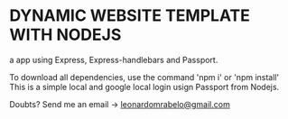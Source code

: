 # DYNAMIC WEBSITE TEMPLATE WITH NODEJS
a app using Express, Express-handlebars and Passport.

To download all dependencies, use the command 'npm i' or 'npm install'
This is a simple local and google local login usign Passport from Nodejs.

Doubts? Send me an email -> leonardomrabelo@gmail.com 

